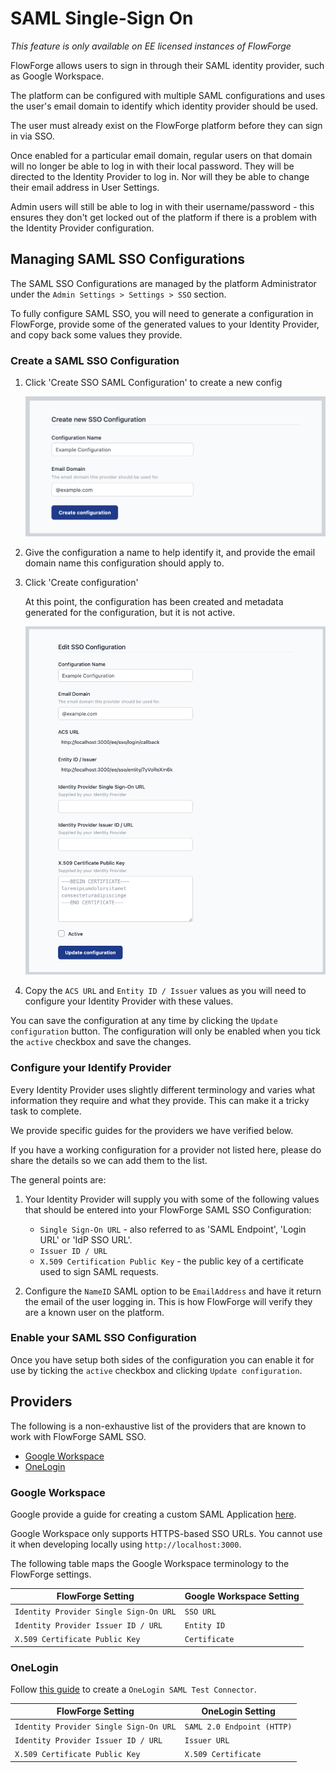 # SAML Single-Sign On

_This feature is only available on EE licensed instances of FlowForge_

FlowForge allows users to sign in through their SAML identity provider, such
as Google Workspace.

The platform can be configured with multiple SAML configurations and uses the
user's email domain to identify which identity provider should be used.

The user must already exist on the FlowForge platform before they can sign in via SSO.

Once enabled for a particular email domain, regular users on that domain will no longer
be able to log in with their local password. They will be directed to the
Identity Provider to log in. Nor will they be able to change their email address
in User Settings.

Admin users will still be able to log in with their username/password - this ensures
they don't get locked out of the platform if there is a problem with the Identity
Provider configuration.

## Managing SAML SSO Configurations

The SAML SSO Configurations are managed by the platform Administrator under the
`Admin Settings > Settings > SSO` section.

To fully configure SAML SSO, you will need to generate a configuration in FlowForge,
provide some of the generated values to your Identity Provider, and copy back some
values they provide.

### Create a SAML SSO Configuration

1. Click 'Create SSO SAML Configuration' to create a new config

   ![](./images/create-sso-config.png)

2. Give the configuration a name to help identify it, and provide the email domain
   name this configuration should apply to.

3. Click 'Create configuration'

   At this point, the configuration has been created and metadata generated for the
   configuration, but it is not active.

   ![](./images/edit-sso-config.png)


4. Copy the `ACS URL` and `Entity ID / Issuer` values as you will need to configure
   your Identity Provider with these values.

You can save the configuration at any time by clicking the `Update configuration`
button. The configuration will only be enabled when you tick the `active` checkbox
and save the changes.


### Configure your Identify Provider

Every Identity Provider uses slightly different terminology and varies what
information they require and what they provide. This can make it a tricky task
to complete.

We provide specific guides for the providers we have verified below.

If you have a working configuration for a provider not listed here, please do
share the details so we can add them to the list.

The general points are:

1. Your Identity Provider will supply you with some of the following values that
   should be entered into your FlowForge SAML SSO Configuration:

    - `Single Sign-On URL` - also referred to as 'SAML Endpoint', 'Login URL' or 'IdP SSO URL'.
    - `Issuer ID / URL`
    - `X.509 Certification Public Key` - the public key of a certificate used to sign
      SAML requests.

2. Configure the `NameID` SAML option to be `EmailAddress` and have it return the email
   of the user logging in. This is how FlowForge will verify they are a known user
   on the platform.


### Enable your SAML SSO Configuration

Once you have setup both sides of the configuration you can enable it for use
by ticking the `active` checkbox and clicking `Update configuration`.


## Providers

The following is a non-exhaustive list of the providers that are known to work
with FlowForge SAML SSO.

 - [Google Workspace](#google-workspace)
 - [OneLogin](#onelogin)

### Google Workspace

Google provide a guide for creating a custom SAML Application [here](https://support.google.com/a/answer/6087519?hl=en).

Google Workspace only supports HTTPS-based SSO URLs. You cannot use it when developing
locally using `http://localhost:3000`.

The following table maps the Google Workspace terminology to the FlowForge settings.

FlowForge Setting | Google Workspace Setting
----|----
`Identity Provider Single Sign-On URL` | `SSO URL`
`Identity Provider Issuer ID / URL` | `Entity ID`
`X.509 Certificate Public Key` | `Certificate`


### OneLogin

Follow [this guide](https://onelogin.service-now.com/support?id=kb_article&sys_id=93f95543db109700d5505eea4b96198f) 
to create a `OneLogin SAML Test Connector`.

FlowForge Setting | OneLogin Setting
----|----
`Identity Provider Single Sign-On URL` | `SAML 2.0 Endpoint (HTTP)`
`Identity Provider Issuer ID / URL` | `Issuer URL`
`X.509 Certificate Public Key` | `X.509 Certificate`

